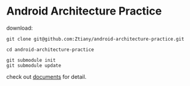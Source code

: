 # Android Architecture Practice

download:

```shell
git clone git@github.com:Ztiany/android-architecture-practice.git

cd android-architecture-practice

git submodule init
git submodule update
```

check out [documents](./document) for detail.
